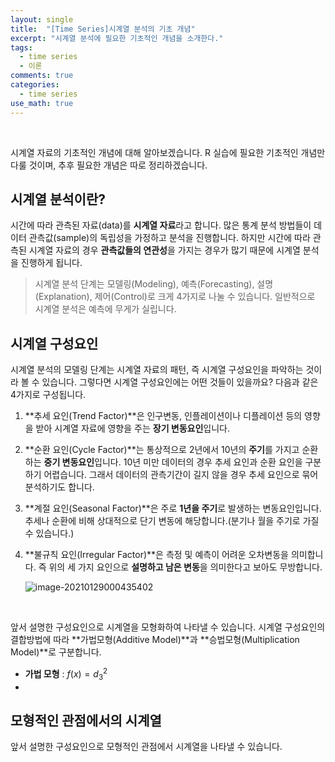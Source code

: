 ```yaml
---
layout: single
title:  "[Time Series]시계열 분석의 기초 개념"
excerpt: "시계열 분석에 필요한 기초적인 개념을 소개한다."
tags: 
  - time series
  - 이론
comments: true
categories: 
  - time series
use_math: true
---
```


<br>

시계열 자료의 기초적인 개념에 대해 알아보겠습니다.  R 실습에 필요한 기초적인 개념만 다룰 것이며, 추후 필요한 개념은 따로 정리하겠습니다.

## 시계열 분석이란?

 시간에 따라 관측된 자료(data)를 **시계열 자료**라고 합니다. 많은 통계 분석 방법들이 데이터 관측값(sample)의 독립성을 가정하고 분석을 진행합니다. 하지만 시간에 따라 관측된 시계열 자료의 경우 **관측값들의 연관성**을 가지는 경우가 많기 때문에 시계열 분석을 진행하게 됩니다.

> 시계열 분석 단계는 모델링(Modeling), 예측(Forecasting), 설명(Explanation), 제어(Control)로 크게 4가지로 나눌 수 있습니다. 일반적으로 시계열 분석은 예측에 무게가 실립니다.



## 시계열 구성요인

 시계열 분석의 모델링 단계는 시계열 자료의 패턴, 즉 시계열 구성요인을 파악하는 것이라 볼 수 있습니다. 그렇다면 시계열 구성요인에는 어떤 것들이 있을까요? 다음과 같은 4가지로 구성됩니다. 

1. **추세 요인(Trend Factor)**은 인구변동, 인플레이션이나 디플레이션 등의 영향을 받아 시계열 자료에 영향을 주는 **장기 변동요인**입니다.

2. **순환 요인(Cycle Factor)**는 통상적으로 2년에서 10년의 **주기**를 가지고 순환하는 **중기 변동요인**입니다. 10년 미만 데이터의 경우 추세 요인과 순환 요인을 구분하기 어렵습니다. 그래서 데이터의 관측기간이 길지 않을 경우 추세 요인으로 묶어 분석하기도 합니다.

3. **계절 요인(Seasonal Factor)**은 주로 **1년을 주기**로 발생하는 변동요인입니다. 추세나 순환에 비해 상대적으로 단기 변동에 해당합니다.(분기나 월을 주기로 가질 수 있습니다.)

4. **불규칙 요인(Irregular Factor)**은 측정 및 예측이 어려운 오차변동을 의미합니다. 즉 위의 세 가지 요인으로 **설명하고 남은 변동**을 의미한다고 보아도 무방합니다.

   ![image-20210129000435402](C:\Users\LGPC\AppData\Roaming\Typora\typora-user-images\image-20210129000435402.png)

<br>

앞서 설명한 구성요인으로 시계열을 모형화하여 나타낼 수 있습니다. 시계열 구성요인의 결합방법에 따라 **가법모형(Additive Model)**과 **승법모형(Multiplication Model)**로 구분합니다. <br>

- **가법 모형** : $f(x)= d^2_{3}$
-  



## 모형적인 관점에서의 시계열

앞서 설명한 구성요인으로 모형적인 관점에서 시계열을 나타낼 수 있습니다. 
